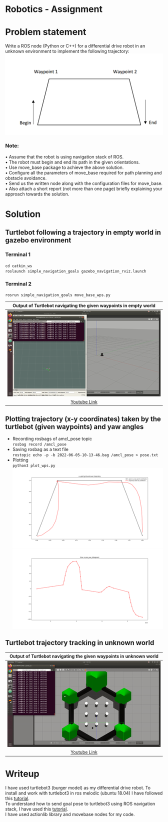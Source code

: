 # Robotics - Assignment

# Problem statement
Write a ROS node (Python or C++) for a differential drive robot in an unknown environment to implement the following trajectory:
![image](./images/robot_path.png)

### Note:
• Assume that the robot is using navigation stack of ROS. <br/>
• The robot must begin and end its path in the given orientations.<br/>
• Use move_base package to achieve the above solution.<br/>
• Configure all the parameters of move_base required for path planning and obstacle avoidance.<br/>
• Send us the written node along with the configuration files for move_base.<br/>
• Also attach a short report (not more than one page) briefly explaining your approach towards the solution.

# Solution
## Turtlebot following a trajectory in empty world in gazebo environment
### Terminal 1
`cd catkin_ws`<br/>
`roslaunch simple_navigation_goals gazebo_navigation_rviz.launch`<br/>
### Terminal 2
`rosrun simple_navigation_goals move_base_wps.py`

|Output of Turtlebot navigating the given waypoints in empty world|
|:------------:|
|![Output video](./images/turtlebot_wps.gif)|
|[Youtube Link](https://youtu.be/ysVizCS7czk)|

## Plotting trajectory (x-y coordinates) taken by the turtlebot (given waypoints) and  yaw angles 
- Recording rosbags of amcl_pose topic <br/>
`rosbag record /amcl_pose`
- Saving rosbag as a text file <br/>
`rostopic echo -p -b 2022-06-05-10-13-46.bag /amcl_pose > pose.txt`<br/>
- Plotting <br/>
`python3 plot_wps.py`<br/>
![x-y](./images/trajectory_taken.png)
![yaw](./images/yaw.png)

## Turtlebot trajectory tracking in unknown world

|Output of Turtlebot navigating the given waypoints in unknown world|
|:------------:|
|![Output video](./images/turtlebot_world.gif)|
|[Youtube Link](https://youtu.be/_c0dAkYNTVg)|


# Writeup
I have used turtlebot3 (burger model) as my differential drive robot. To install and work with turtlebot3 in ros melodic (ubuntu 18.04) I have followed this [tutorial](https://automaticaddison.com/how-to-launch-the-turtlebot3-simulation-with-ros/). <br/>
To understand how to send goal pose to turtlebot3 using ROS navigation stack, I have used this [tutorial](https://hotblackrobotics.github.io/en/blog/2018/01/29/action-client-py/). <br/>
I have used actionlib library and movebase nodes for my code. 
